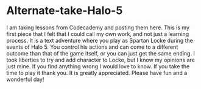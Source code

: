 # Alternate-take-Halo-5

I am taking lessons from Codecademy and posting them here.
This is my first piece that I felt that I could call my own work, and not just a learning process.
It is a text adventure where you play as Spartan Locke during the events of Halo 5.
You control his actions and can come to a different outcome than that of the game itself, or you can
just get the same ending. I took liberties to try and add character to Locke, but I know my
opinions are just mine. If you find anything wrong I would love to know. If you take the time to play it
thank you. It is greatly appreciated. Please have fun and a wonderful day!
